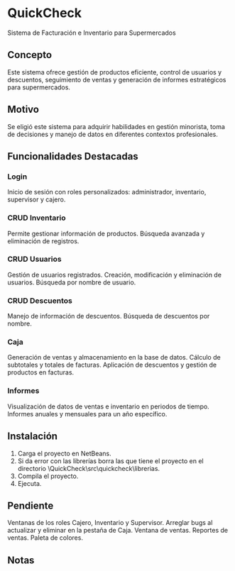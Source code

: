 # QuickCheck

Sistema de Facturación e Inventario para Supermercados

## Concepto
Este sistema ofrece gestión de productos eficiente, control de usuarios y descuentos, seguimiento de ventas y generación de informes estratégicos para supermercados.

## Motivo
Se eligió este sistema para adquirir habilidades en gestión minorista, toma de decisiones y manejo de datos en diferentes contextos profesionales.

## Funcionalidades Destacadas
### Login
Inicio de sesión con roles personalizados: administrador, inventario, supervisor y cajero.

### CRUD Inventario
Permite gestionar información de productos.
Búsqueda avanzada y eliminación de registros.

### CRUD Usuarios
Gestión de usuarios registrados.
Creación, modificación y eliminación de usuarios.
Búsqueda por nombre de usuario.

### CRUD Descuentos
Manejo de información de descuentos.
Búsqueda de descuentos por nombre.

### Caja
Generación de ventas y almacenamiento en la base de datos.
Cálculo de subtotales y totales de facturas.
Aplicación de descuentos y gestión de productos en facturas.

### Informes
Visualización de datos de ventas e inventario en periodos de tiempo.
Informes anuales y mensuales para un año específico.

## Instalación
1. Carga el proyecto en NetBeans.
2. Si da error con las librerías borra las que tiene el proyecto en el directorio \QuickCheck\src\quickcheck\librerias.
3. Compila el proyecto.
4. Ejecuta.

## Pendiente
Ventanas de los roles Cajero, Inventario y Supervisor.
Arreglar bugs al actualizar y eliminar en la pestaña de Caja.
Ventana de ventas.
Reportes de ventas.
Paleta de colores.

## Notas
